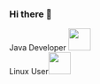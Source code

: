 ### Hi there 👋

Java Developer <img src="https://cdn.jsdelivr.net/gh/devicons/devicon/icons/java/java-original.svg" width="40" height="40"/><br> Linux User<img src="https://cdn.jsdelivr.net/gh/devicons/devicon/icons/linux/linux-original.svg" width="40" height="40"/>



<!--
**RyanAlvim/RyanAlvim** is a ✨ _special_ ✨ repository because its `README.md` (this file) appears on your GitHub profile.

Here are some ideas to get you started:

- 🔭 I’m currently working on ...
- 🌱 I’m currently learning ...
- 👯 I’m looking to collaborate on ...
- 🤔 I’m looking for help with ...
- 💬 Ask me about ...
- 📫 How to reach me: ...
- 😄 Pronouns: ...
- ⚡ Fun fact: ...
-->
